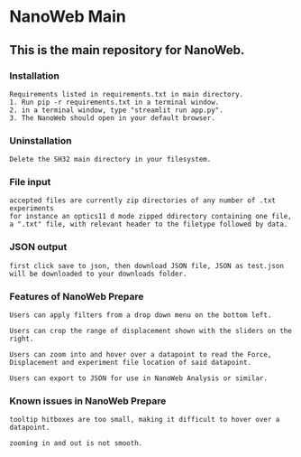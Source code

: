 # NanoWeb Main
## This is the main repository for NanoWeb.

### Installation
    Requirements listed in requirements.txt in main directory. 
    1. Run pip -r requirements.txt in a terminal window.
    2. in a terminal window, type "streamlit run app.py".
    3. The NanoWeb should open in your default browser.
### Uninstallation
    Delete the SH32 main directory in your filesystem.
### File input
    accepted files are currently zip directories of any number of .txt experiments
    for instance an optics11 d mode zipped ddirectory containing one file, 
    a ".txt" file, with relevant header to the filetype followed by data.
### JSON output 
    first click save to json, then download JSON file, JSON as test.json will be downloaded to your downloads folder.
### Features of NanoWeb Prepare 

	Users can apply filters from a drop down menu on the bottom left.	

	Users can crop the range of displacement shown with the sliders on the right.
    
    Users can zoom into and hover over a datapoint to read the Force, Displacement and experiment file location of said datapoint.	

	Users can export to JSON for use in NanoWeb Analysis or similar.
### Known issues in NanoWeb Prepare
    tooltip hitboxes are too small, making it difficult to hover over a datapoint.

    zooming in and out is not smooth.
    